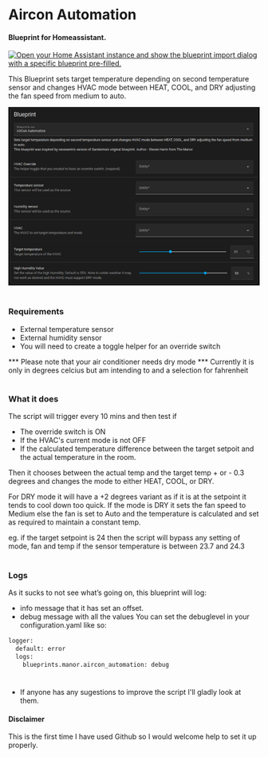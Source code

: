 # Aircon Automation
#### Blueprint for Homeassistant.
[![Open your Home Assistant instance and show the blueprint import dialog with a specific blueprint pre-filled.](https://my.home-assistant.io/badges/blueprint_import.svg)](https://my.home-assistant.io/redirect/blueprint_import/?blueprint_url=https%3A%2F%2Fgithub.com%2Fsteveharm%2FAircon_Automation%2Fblob%2Fmain%2Faircon_automation.yaml)

This Blueprint sets target temperature depending on second temperature sensor and changes HVAC mode between HEAT, COOL, and DRY adjusting the fan speed from medium to auto.

![Aircon Automation](https://github.com/steveharm/Aircon_Automation/blob/main/airconautomationblueprint.png?raw=true)

#
### Requirements
 - External temperature sensor
 - External humidity sensor
 - You will need to create a toggle helper for an override switch
 
 *** Please note that your air conditioner needs dry mode
 *** Currently it is only in degrees celcius but am intending to and a selection for fahrenheit
 #
 ### What it does
 
 The script will trigger every 10 mins and then test if
  * The override switch is ON
  * If the HVAC's current mode is not OFF
  * If the calculated temperature difference between the target setpoit and the actual temperature in the room.
  
  Then it chooses between the actual temp and the target temp + or - 0.3 degrees and changes the mode to either HEAT, COOL, or DRY. 
  
  For DRY mode it will have a +2 degrees variant as if it is at the setpoint it tends to cool down too quick. If the mode is DRY it sets the fan speed to Medium else the fan is set to Auto and the temperature is calculated and set as required to maintain a constant temp.
  
  eg. if the target setpoint is 24 then the script will bypass any setting of mode, fan and temp if the sensor temperature is between 23.7 and 24.3

#
### Logs
As it sucks to not see what’s going on, this blueprint will log:

* info message that it has set an offset.
* debug message with all the values
You can set the debuglevel in your configuration.yaml like so:
```
logger:
  default: error
  logs:
    blueprints.manor.aircon_automation: debug
```  

#
  * If anyone has any sugestions to improve the script I'll gladly look at them.
  
#### Disclaimer
This is the first time I have used Github so I would welcome help to set it up properly.
